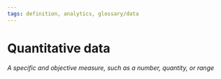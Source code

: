 ```yaml
---
tags: definition, analytics, glossary/data
---
```

#  Quantitative data
*A specific and objective measure, such as a number, quantity, or range*